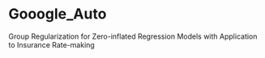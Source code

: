 # Gooogle_Auto
Group Regularization for Zero-inflated Regression Models with Application to Insurance Rate-making

